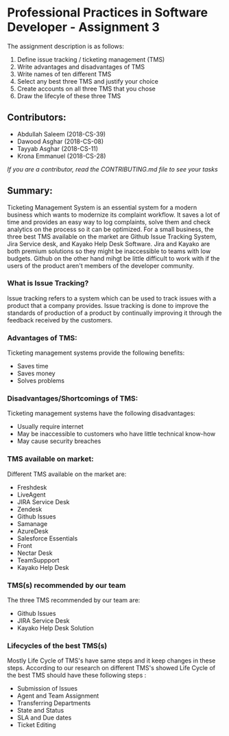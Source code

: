 # Professional Practices in Software Developer - Assignment 3

The assignment description is as follows:

1. Define issue tracking / ticketing management (TMS)
2. Write advantages and disadvantages of TMS
3. Write names of ten different TMS
4. Select any best three TMS and justify your choice
5. Create accounts on all three TMS that you chose
6. Draw the lifecyle of these three TMS

## Contributors:

- Abdullah Saleem (2018-CS-39)
- Dawood Asghar (2018-CS-08)
- Tayyab Asghar (2018-CS-11)
- Krona Emmanuel (2018-CS-28)

_If you are a contributor, read the CONTRIBUTING.md file to see your tasks_

## Summary:

Ticketing Management System is an essential system for a modern business which wants to modernize its complaint workflow. It saves a lot of time and provides an easy way to log complaints, solve them and check analytics on the process so it can be optimized. For a small business, the three best TMS available on the market are Github Issue Tracking System, Jira Service desk, and Kayako Help Desk Software. Jira and Kayako are both premium solutions so they might be inaccessible to teams with low budgets. Github on the other hand mihgt be little difficult to work with if the users of the product aren't members of the developer community.

### What is Issue Tracking?

Issue tracking refers to a system which can be used to track issues with a product that a company provides. Issue tracking is done to improve the standards of production of a product by continually improving it through the feedback received by the customers.

### Advantages of TMS:

Ticketing management systems provide the following benefits:

- Saves time
- Saves money
- Solves problems

### Disadvantages/Shortcomings of TMS:

Ticketing management systems have the following disadvantages:

- Usually require internet
- May be inaccessible to customers who have little technical know-how
- May cause security breaches

### TMS available on market:

Different TMS available on the market are:

- Freshdesk
- LiveAgent
- JIRA Service Desk
- Zendesk
- Github Issues
- Samanage
- AzureDesk
- Salesforce Essentials
- Front
- Nectar Desk
- TeamSuppport
- Kayako Help Desk

### TMS(s) recommended by our team

The three TMS recommended by our team are:

- Github Issues
- JIRA Service Desk
- Kayako Help Desk Solution

### Lifecycles of the best TMS(s)

Mostly Life Cycle of TMS's have same steps and it keep changes in these steps. According to our research on different TMS's showed Life Cycle of the best TMS should have these following steps :

- Submission of Issues
- Agent and Team Assignment
- Transferring Departments
- State and Status
- SLA and Due dates
- Ticket Editing

